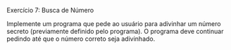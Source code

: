 Exercício 7: Busca de Número  

Implemente um programa que pede ao usuário para adivinhar um número secreto (previamente definido pelo programa). O programa deve continuar pedindo até que o número correto seja adivinhado.  
